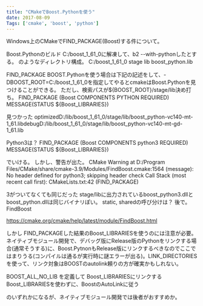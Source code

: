 ```yaml
---
title: "CMakeでBoost.Pythonを使う"
date: 2017-08-09
Tags: ['cmake', 'boost', 'python']
---
```


Windows上のCMakeでFIND_PACKAGE(Boost)する件について。

Boost.Pythonのビルド
C:/boost_1_61_0に解凍して、b2 --with-pythonしたとする。
のようなディレクトリ構成。
C:/boost_1_61_0
    stage
        lib
            boost_python.lib

FIND_PACKAGE
BOOST.Pythonを使う場合は下記の記述をして、-DBOOST_ROOT=C:/boost_1_61_0を指定してやるとcmakeはBoost.Pythonを見つけることができる。
ただし、検索パスが${BOOST_ROOT}/stage/lib決め打ち。
FIND_PACKAGE (Boost COMPONENTS PYTHON REQUIRED)
MESSAGE(STATUS ${Boost_LIBRARIES})

見つかった
optimizedD:/lib/boost_1_61_0/stage/lib/boost_python-vc140-mt-1_61.libdebugD:/lib/boost_1_61_0/stage/lib/boost_python-vc140-mt-gd-1_61.lib

Python3は？
FIND_PACKAGE (Boost COMPONENTS python3 REQUIRED)
MESSAGE(STATUS ${Boost_LIBRARIES})

でいける。
しかし、警告が出た。
CMake Warning at D:/Program Files/CMake/share/cmake-3.9/Modules/FindBoost.cmake:1564 (message):
  No header defined for python3; skipping header check
Call Stack (most recent call first):
  CMakeLists.txt:42 (FIND_PACKAGE)

3がついてなくても同じだった
stage/libに出力されているboost_python3.dllとboost_python.dllは同じバイナリぽい。
static, sharedの呼び分けは？
後で。
FindBoost

https://cmake.org/cmake/help/latest/module/FindBoost.html

しかし
FIND_PACKAGEした結果のBoost_LIBRARIESを使うのには注意が必要。
ネイティブモジュール開発で、デバッグ版にRelease版のPythonをリンクする場合(通常そうする)に、Boost.PytnonもRelease版にリンクするべきなのでここではまりうる(コンパイルは通るが実行時に謎エラーが出る)。LINK_DIRECTORIESを使って、リンク対象はBOOSTのautolink頼りの方が確実かもしれない。

BOOST_ALL_NO_LIB を定義して Boost_LIBRARIESにリンクする
Boost_LIBRARIESを使わずに、BoostのAutoLinkに従う

のいずれかになるが、ネイティブモジュール開発では後者がおすすめか。
